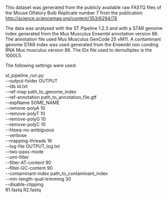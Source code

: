 This dataset was generated
from the publicly available raw FASTQ files
of the Mouse Olfatory Bulb Replicate number 7
from the publication http://science.sciencemag.org/content/353/6294/78


The data was analysed with the ST Pipeline 1.2.3
and with a STAR genome index generated from
the Mus Musculus Ensembl annotation version 86. 
The annotation file used Mus Musculus GenCode 25 vM11.
A contaminant genome STAR index was used generated
from the Ensembl non conding RNA Mus musculus version 86.
The IDs file used to demultiplex is the 1000L5.
 
The following settings were used:

st_pipeline_run.py \
  --output-folder OUTPUT \
  --ids id.txt \
  --ref-map path_to_genome_index \
  --ref-annotation path_to_annotation_file.gtf \
  --expName SOME_NAME \
  --remove-polyA 10 \
  --remove-polyT 10 \
  --remove-polyG 10 \
  --remove-polyC 10 \
  --htseq-no-ambiguous \
  --verbose \
  --mapping-threads 16 \
  --log-file OUTPUT_log.txt \
  --two-pass-mode \
  --umi-filter \
  --filter-AT-content 90 \
  --filter-GC-content 90 \
  --contaminant-index path_to_contaminant_index \
  --min-length-qual-trimming 30 \
  --disable-clipping \
  R1.fastq R2.fastq
